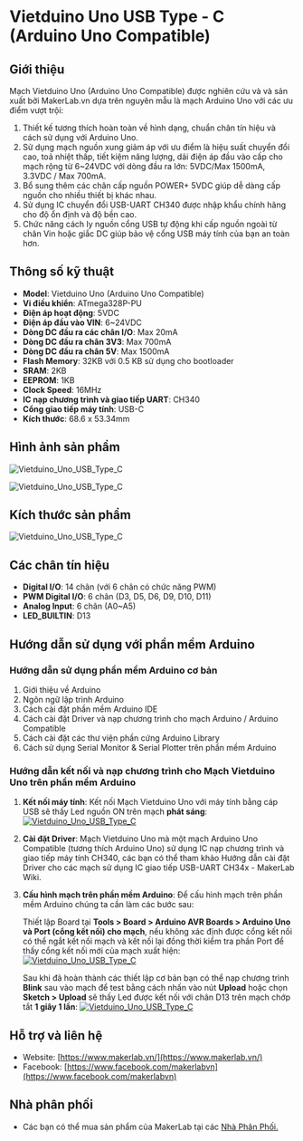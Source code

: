 # Vietduino Uno USB Type - C (Arduino Uno Compatible)

## Giới thiệu

Mạch Vietduino Uno (Arduino Uno Compatible) được nghiên cứu và và sản xuất bởi MakerLab.vn dựa trên nguyên mẫu là mạch Arduino Uno với các ưu điểm vượt trội:

1. Thiết kế tương thích hoàn toàn về hình dạng, chuẩn chân tín hiệu và cách sử dụng với Arduino Uno.
2. Sử dụng mạch nguồn xung giảm áp với ưu điểm là hiệu suất chuyển đổi cao, toả nhiệt thấp, tiết kiệm năng lượng, dải điện áp đầu vào cấp cho mạch rộng từ 6~24VDC với dòng đầu ra lớn: 5VDC/Max 1500mA, 3.3VDC / Max 700mA.
3. Bổ sung thêm các chân cấp nguồn POWER+ 5VDC giúp dễ dàng cấp nguồn cho nhiều thiết bị khác nhau.
4. Sử dụng IC chuyển đổi USB-UART CH340 được nhập khẩu chính hãng cho độ ổn định và độ bền cao.
5. Chức năng cách ly nguồn cổng USB tự động khi cấp nguồn ngoài từ chân Vin hoặc giắc DC giúp bảo vệ cổng USB máy tính của bạn an toàn hơn.

## Thông số kỹ thuật

- **Model**: Vietduino Uno (Arduino Uno Compatible)  
- **Vi điều khiển**: ATmega328P-PU  
- **Điện áp hoạt động**: 5VDC  
- **Điện áp đầu vào VIN**: 6~24VDC  
- **Dòng DC đầu ra các chân I/O**: Max 20mA  
- **Dòng DC đầu ra chân 3V3**: Max 700mA  
- **Dòng DC đầu ra chân 5V**: Max 1500mA  
- **Flash Memory**: 32KB với 0.5 KB sử dụng cho bootloader  
- **SRAM**: 2KB  
- **EEPROM**: 1KB  
- **Clock Speed**: 16MHz  
- **IC nạp chương trình và giao tiếp UART**: CH340  
- **Cổng giao tiếp máy tính**: USB-C  
- **Kích thước**: 68.6 x 53.34mm  

## Hình ảnh sản phẩm

![Vietduino_Uno_USB_Type_C](image/vietunoc1.jpg)

![Vietduino_Uno_USB_Type_C](/image/vietunoc2.jpg)

## Kích thước sản phẩm

![Vietduino_Uno_USB_Type_C](/image/vietunoc3.jpg)

## Các chân tín hiệu

- **Digital I/O**: 14 chân (với 6 chân có chức năng PWM)  
- **PWM Digital I/O**: 6 chân (D3, D5, D6, D9, D10, D11)  
- **Analog Input**: 6 chân (A0~A5)  
- **LED_BUILTIN**: D13  

## Hướng dẫn sử dụng với phần mềm Arduino

### Hướng dẫn sử dụng phần mềm Arduino cơ bản

1) Giới thiệu về Arduino
2) Ngôn ngữ lập trình Arduino
3) Cách cài đặt phần mềm Arduino IDE
4) Cách cài đặt Driver và nạp chương trình cho mạch Arduino / Arduino Compatible
5) Cách cài đặt các thư viện phần cứng Arduino Library
6) Cách sử dụng Serial Monitor & Serial Plotter trên phần mềm Arduino

### Hướng dẫn kết nối và nạp chương trình cho Mạch Vietduino Uno trên phần mềm Arduino

1) **Kết nối máy tính**: Kết nối Mạch Vietduino Uno với máy tính bằng cáp USB sẽ thấy Led nguồn ON trên mạch **phát sáng**:
[![Vietduino_Uno_USB_Type_C](/image/vietunoc4.jpg)]()
2) **Cài đặt Driver**: Mạch Vietduino Uno mà một mạch Arduino Uno Compatible (tương thích Arduino Uno) sử dụng IC nạp chương trình và giao tiếp máy tính CH340, các bạn có thể tham khảo Hướng dẫn cài đặt Driver cho các mạch sử dụng IC giao tiếp USB-UART CH34x - MakerLab Wiki.
3) **Cấu hình mạch trên phần mềm Arduino**: Để cấu hình mạch trên phần mềm Arduino chúng ta cần làm các bước sau:

     Thiết lập Board tại **Tools > Board > Arduino AVR Boards > Arduino Uno và Port (cổng kết nối) cho mạch**, nếu không xác định được cổng kết nối có thể ngắt kết nối mạch và kết nối lại đồng thời kiểm tra phần Port để thấy cổng kết nối mới của mạch xuất hiện:  
    [![Vietduino_Uno_USB_Type_C](/image/vietunoc5.jpg)]()

    Sau khi đã hoàn thành các thiết lập cơ bản bạn có thể nạp chương trình **Blink** sau vào mạch để test bằng cách nhấn vào nút **Upload** hoặc chọn **Sketch > Upload** sẽ thấy Led được kết nối với chân D13 trên mạch chớp tắt **1 giây 1 lần**:
    [![Vietduino_Uno_USB_Type_C](/image/vietunoc6.jpg)]()

## Hỗ trợ và liên hệ

- Website: [https://www.makerlab.vn/](https://www.makerlab.vn/)
- Facebook: [https://www.facebook.com/makerlabvn](https://www.facebook.com/makerlabvn)

## Nhà phân phối

- Các bạn có thể mua sản phẩm của MakerLab tại các [Nhà Phân Phối.](https://www.makerlab.vn/distributor/)
